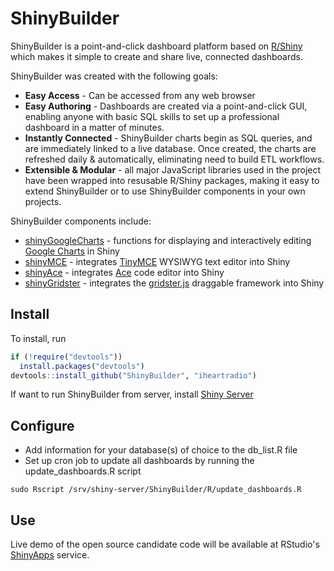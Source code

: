 # ShinyBuilder

ShinyBuilder is a point-and-click dashboard platform based on [R/Shiny](http://www.rstudio.com/shiny/) which makes it simple to create and share live, connected dashboards.

ShinyBuilder was created with the following goals:
* __Easy Access__ - Can be accessed from any web browser  
* __Easy Authoring__ - Dashboards are created via a point-and-click GUI, enabling anyone with basic SQL skills to set up a professional dashboard in a matter of minutes.  
* __Instantly Connected__ - ShinyBuilder charts begin as SQL queries, and are immediately linked to a live database.  Once created, the charts are refreshed daily & automatically, eliminating need to build ETL workflows.  
* __Extensible & Modular__ - all major JavaScript libraries used in the project have been wrapped into resusable R/Shiny packages, making it easy to extend ShinyBuilder or to use ShinyBuilder components in your own projects.  

ShinyBuilder components include:
* [shinyGoogleCharts](https://github.com/mul118/shinyGoogleCharts) - functions for displaying and interactively editing [Google Charts](https://developers.google.com/chart/) in Shiny 
* [shinyMCE](https://github.com/mul118/shinyMCE) - integrates [TinyMCE](http://www.tinymce.com/index.php) WYSIWYG text editor into Shiny
* [shinyAce](https://github.com/trestletech/shinyAce) - integrates [Ace](http://ace.c9.io/#nav=about) code editor into Shiny
* [shinyGridster](https://github.com/wch/shiny-gridster) - integrates the [gridster.js](http://gridster.net/) draggable framework into Shiny


## Install 

To install, run

```r
if (!require("devtools"))
  install.packages("devtools")
devtools::install_github("ShinyBuilder", "iheartradio")
```

If want to run ShinyBuilder from server, install [Shiny Server](http://www.rstudio.com/shiny/server/)

## Configure

* Add information for your database(s) of choice to the db_list.R file
* Set up cron job to update all dashboards by running the update_dashboards.R script 

```
sudo Rscript /srv/shiny-server/ShinyBuilder/R/update_dashboards.R 
```

## Use

Live demo of the open source candidate code will be available at RStudio's [ShinyApps](https://www.shinyapps.io/) service.



    